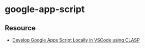 # google-app-script  

## Resource  
- [Develop Google Apps Script Locally in VSCode using CLASP](https://www.youtube.com/watch?v=lwxiEB-Mnys)  
